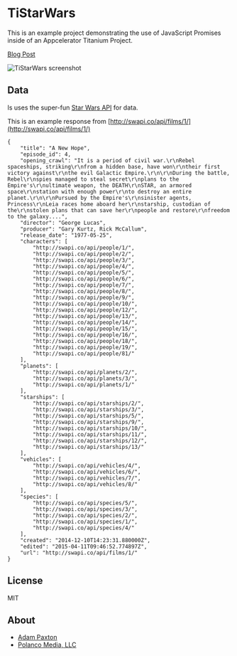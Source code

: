 # TiStarWars

This is an example project demonstrating the use of JavaScript Promises inside of an Appcelerator
Titanium Project.

[Blog Post](http://adampaxton.com/using-javascript-promises-in-appcelerator-titanium/)

![TiStarWars screenshot](https://i2.wp.com/adampaxton.com/wp-content/uploads/2017/04/TiStarWars-main.png "TiStarWars")

## Data
Is uses the super-fun [Star Wars API](http://swapi.co/) for data.

This is an example response from [http://swapi.co/api/films/1/](http://swapi.co/api/films/1/)

~~~
{
    "title": "A New Hope", 
    "episode_id": 4, 
    "opening_crawl": "It is a period of civil war.\r\nRebel spaceships, striking\r\nfrom a hidden base, have won\r\ntheir first victory against\r\nthe evil Galactic Empire.\r\n\r\nDuring the battle, Rebel\r\nspies managed to steal secret\r\nplans to the Empire's\r\nultimate weapon, the DEATH\r\nSTAR, an armored space\r\nstation with enough power\r\nto destroy an entire planet.\r\n\r\nPursued by the Empire's\r\nsinister agents, Princess\r\nLeia races home aboard her\r\nstarship, custodian of the\r\nstolen plans that can save her\r\npeople and restore\r\nfreedom to the galaxy....", 
    "director": "George Lucas", 
    "producer": "Gary Kurtz, Rick McCallum", 
    "release_date": "1977-05-25", 
    "characters": [
        "http://swapi.co/api/people/1/", 
        "http://swapi.co/api/people/2/", 
        "http://swapi.co/api/people/3/", 
        "http://swapi.co/api/people/4/", 
        "http://swapi.co/api/people/5/", 
        "http://swapi.co/api/people/6/", 
        "http://swapi.co/api/people/7/", 
        "http://swapi.co/api/people/8/", 
        "http://swapi.co/api/people/9/", 
        "http://swapi.co/api/people/10/", 
        "http://swapi.co/api/people/12/", 
        "http://swapi.co/api/people/13/", 
        "http://swapi.co/api/people/14/", 
        "http://swapi.co/api/people/15/", 
        "http://swapi.co/api/people/16/", 
        "http://swapi.co/api/people/18/", 
        "http://swapi.co/api/people/19/", 
        "http://swapi.co/api/people/81/"
    ], 
    "planets": [
        "http://swapi.co/api/planets/2/", 
        "http://swapi.co/api/planets/3/", 
        "http://swapi.co/api/planets/1/"
    ], 
    "starships": [
        "http://swapi.co/api/starships/2/", 
        "http://swapi.co/api/starships/3/", 
        "http://swapi.co/api/starships/5/", 
        "http://swapi.co/api/starships/9/", 
        "http://swapi.co/api/starships/10/", 
        "http://swapi.co/api/starships/11/", 
        "http://swapi.co/api/starships/12/", 
        "http://swapi.co/api/starships/13/"
    ], 
    "vehicles": [
        "http://swapi.co/api/vehicles/4/", 
        "http://swapi.co/api/vehicles/6/", 
        "http://swapi.co/api/vehicles/7/", 
        "http://swapi.co/api/vehicles/8/"
    ], 
    "species": [
        "http://swapi.co/api/species/5/", 
        "http://swapi.co/api/species/3/", 
        "http://swapi.co/api/species/2/", 
        "http://swapi.co/api/species/1/", 
        "http://swapi.co/api/species/4/"
    ], 
    "created": "2014-12-10T14:23:31.880000Z", 
    "edited": "2015-04-11T09:46:52.774897Z", 
    "url": "http://swapi.co/api/films/1/"
}
~~~

## License

MIT
## About
* [Adam Paxton](http://twitter.com/adampax)
* [Polanco Media, LLC](http://polancomedia.com)